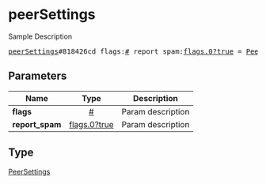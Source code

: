 # peerSettings

Sample Description

<pre>
<a href="../constructor/peerSettings.md">peerSettings</a>#818426cd flags:<a href="../type/#.md">#</a> report_spam:<a href="../type/flags.0?true.md">flags.0?true</a> = <a href="../type/PeerSettings.md">PeerSettings</a>;
</pre>

## Parameters

| Name | Type | Description |
|------|:----:|-------------|
| **flags** | [#](../type/#.md) | Param description |
| **report_spam** | [flags.0?true](../type/flags.0?true.md) | Param description |

## Type

[PeerSettings](../type/PeerSettings.md)
